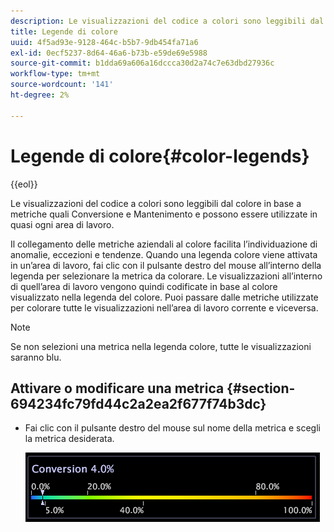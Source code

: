```yaml
---
description: Le visualizzazioni del codice a colori sono leggibili dal colore in base a metriche quali Conversione e Mantenimento e possono essere utilizzate in quasi ogni area di lavoro.
title: Legende di colore
uuid: 4f5ad93e-9128-464c-b5b7-9db454fa71a6
exl-id: 0ecf5237-8d64-46a6-b73b-e59de69e5988
source-git-commit: b1dda69a606a16dccca30d2a74c7e63dbd27936c
workflow-type: tm+mt
source-wordcount: '141'
ht-degree: 2%

---
```


# Legende di colore{#color-legends}

{{eol}}

Le visualizzazioni del codice a colori sono leggibili dal colore in base a metriche quali Conversione e Mantenimento e possono essere utilizzate in quasi ogni area di lavoro.

Il collegamento delle metriche aziendali al colore facilita l’individuazione di anomalie, eccezioni e tendenze. Quando una legenda colore viene attivata in un’area di lavoro, fai clic con il pulsante destro del mouse all’interno della legenda per selezionare la metrica da colorare. Le visualizzazioni all’interno di quell’area di lavoro vengono quindi codificate in base al colore visualizzato nella legenda del colore. Puoi passare dalle metriche utilizzate per colorare tutte le visualizzazioni nell’area di lavoro corrente e viceversa.

>[!NOTE]
>
>Se non selezioni una metrica nella legenda colore, tutte le visualizzazioni saranno blu.

## Attivare o modificare una metrica {#section-694234fc79fd44c2a2ea2f677f74b3dc}

* Fai clic con il pulsante destro del mouse sul nome della metrica e scegli la metrica desiderata.

   ![](assets/lgd_ColorLegend.png)
